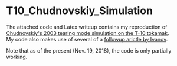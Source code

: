 # T10_Chudnovskiy_Simulation
The attached code and Latex writeup contains my reproduction of [Chudnovskiy's 2003 tearing mode simulation on the T-10 tokamak](http://iopscience.iop.org/article/10.1088/0029-5515/43/8/307/meta).  
My code also makes use of several of a [followup arictle by Ivanov](https://aip.scitation.org/doi/10.1063/1.4897174).   

Note that as of the present (Nov. 19, 2018), the code is only partially working.  
